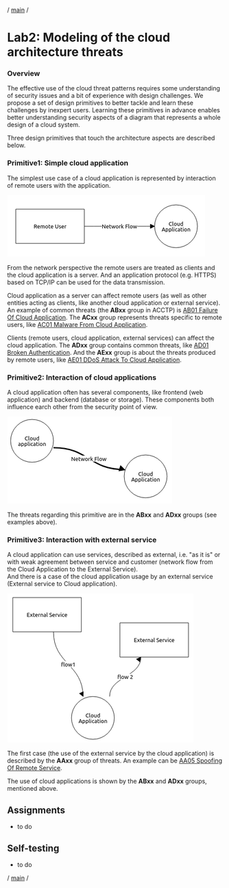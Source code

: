 / [main](README.md) /

# Lab2: Modeling of the cloud architecture threats

### Overview

The effective use of the cloud threat patterns requires some understanding of security issues 
and a bit of experience with design challenges.
We propose a set of design primitives to better tackle and learn these challenges by inexpert users.
Learning these primitives in advance enables better understanding security aspects of a diagram 
that represents a whole design of a cloud system.

Three design primitives that touch the architecture aspects are described below.

### Primitive1: Simple cloud application

The simplest use case of a cloud application is represented by interaction of remote users with the application.

![lab2_primitive1](pics/lab2_primitive1.png)

From the network perspective the remote users are treated as clients and the cloud application is a server.
And an application protocol (e.g. HTTPS) based on TCP/IP can be used for the data transmission.

Cloud application as a server can affect remote users (as well as other entities acting as clients, 
like another cloud application or external service).
An example of common threats (the **ABxx** group in ACCTP) is [AB01 Failure Of Cloud Application](https://nets4geeks.github.io/acctp/catalog/threatAB01_FailureOfCloudApplication.html). 
The **ACxx** group represents threats specific to remote users, like [AC01 Malware From Cloud Application](https://nets4geeks.github.io/acctp/catalog/threatAC01_MalwareFromCloudApplication.html).

Clients (remote users, cloud application, external services) can affect the cloud application.
The **ADxx** group contains common threats, like [AD01 Broken Authentication](https://nets4geeks.github.io/acctp/catalog/threatAD01_BrokenAuthentication.html).
And the **AExx** group is about the threats produced by remote users, like [AE01 DDoS Attack To Cloud Application](https://nets4geeks.github.io/acctp/catalog/threatAE01_DDoSAttackToCloudApplication.html).

### Primitive2: Interaction of cloud applications

A cloud application often has several components, like frontend (web application) and backend (database or storage).
These components both influence earch other from the security point of view.

![lab2_primitive2](pics/lab2_primitive2.png)

The threats regarding this primitive are in the **ABxx** and **ADxx** groups (see examples above).

### Primitive3: Interaction with external service

A cloud application can use services, described as external, i.e. "as it is" or with weak agreement between
service and customer (network flow from the Cloud Application to the External Service).  
And there is a case of the cloud application usage by an external service (External service to Cloud application).

![lab2_primitive3](pics/lab2_primitive3.png)

The first case (the use of the external service by the cloud application) is described by the **AAxx** group of threats.
An example can be [AA05 Spoofing Of Remote Service](https://nets4geeks.github.io/acctp/catalog/threatAA05_SpoofingOfRemoteService.html). 

The use of cloud applications is shown by the **ABxx** and **ADxx** groups, mentioned above. 

## Assignments

* to do

## Self-testing

* to do

/ [main](README.md) /
